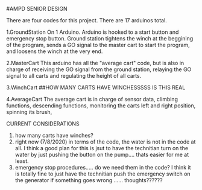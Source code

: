 #AMPD SENIOR DESIGN

There are four codes for this project. There are 17 arduinos total.

1.GroundStation
      On 1 Arduino. 
      Arduino is hooked to a start button and emergency stop button.
      Ground station tightens the winch at the beggining of the program,
      sends a GO signal to the master cart to start the program, and loosens 
      the winch at the very end. 

2.MasterCart
      This arduino has all the "average cart" code, but is also in charge of 
      receiving the GO signal from the ground station, relaying the GO signal 
      to all carts and regulating the height of all carts.

3.WinchCart
      ##HOW MANY CARTS HAVE WINCHESSSSS IS THIS REAL

4.AverageCart
      The average cart is in charge of sensor data, climbing functions, descending 
      functions, monitoring the carts left and right position, spinning its brush,
      
      
      
CURRENT CONSIDERATIONS 
1. how many carts have winches?
2. right now (7/8/2020) in terms of the code, the water is not in the code at all. 
    I think a good plan for this is jsut to have the technitian turn on the water by just
    pushing the button on the pump.... thats easier for me at least.
3. emergency stop procedures..... do we need them in the code? I think it is totally fine to 
    just have the technitian push the emergency switch on the generator if something goes wrong
    ...... thoughts??????
